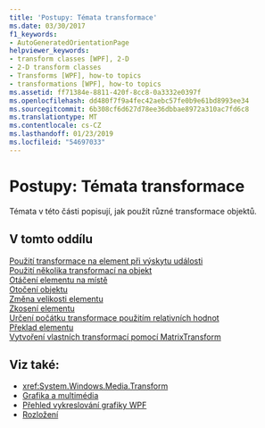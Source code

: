 ```yaml
---
title: 'Postupy: Témata transformace'
ms.date: 03/30/2017
f1_keywords:
- AutoGeneratedOrientationPage
helpviewer_keywords:
- transform classes [WPF], 2-D
- 2-D transform classes
- Transforms [WPF], how-to topics
- transformations [WPF], how-to topics
ms.assetid: ff71384e-8811-420f-8cc8-0a3332e0397f
ms.openlocfilehash: dd480f7f9a4fec42aebc57fe0b9e61bd8993ee34
ms.sourcegitcommit: 6b308cf6d627d78ee36dbbae8972a310ac7fd6c8
ms.translationtype: MT
ms.contentlocale: cs-CZ
ms.lasthandoff: 01/23/2019
ms.locfileid: "54697033"
---
```

# <a name="transformations-how-to-topics"></a>Postupy: Témata transformace
Témata v této části popisují, jak použít různé transformace objektů.  
  
## <a name="in-this-section"></a>V tomto oddílu  
 [Použití transformace na element při výskytu události](../../../../docs/framework/wpf/graphics-multimedia/how-to-apply-a-transform-to-an-element-when-an-event-occurs.md)  
 [Použití několika transformací na objekt](../../../../docs/framework/wpf/graphics-multimedia/how-to-apply-multiple-transforms-to-an-object.md)  
 [Otáčení elementu na místě](../../../../docs/framework/wpf/graphics-multimedia/how-to-make-an-element-spin-in-place.md)  
 [Otočení objektu](../../../../docs/framework/wpf/graphics-multimedia/how-to-rotate-an-object.md)  
 [Změna velikosti elementu](../../../../docs/framework/wpf/graphics-multimedia/how-to-scale-an-element.md)  
 [Zkosení elementu](../../../../docs/framework/wpf/graphics-multimedia/how-to-skew-an-element.md)  
 [Určení počátku transformace použitím relativních hodnot](../../../../docs/framework/wpf/graphics-multimedia/how-to-specify-the-origin-of-a-transform-by-using-relative-values.md)  
 [Překlad elementu](../../../../docs/framework/wpf/graphics-multimedia/how-to-translate-an-element.md)  
 [Vytvoření vlastních transformací pomocí MatrixTransform](../../../../docs/framework/wpf/graphics-multimedia/how-to-use-a-matrixtransform-to-create-custom-transforms.md)  
  
## <a name="see-also"></a>Viz také:
- <xref:System.Windows.Media.Transform>
- [Grafika a multimédia](../../../../docs/framework/wpf/graphics-multimedia/index.md)
- [Přehled vykreslování grafiky WPF](../../../../docs/framework/wpf/graphics-multimedia/wpf-graphics-rendering-overview.md)
- [Rozložení](../../../../docs/framework/wpf/advanced/layout.md)
